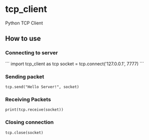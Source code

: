# tcp_client
Python TCP Client

## How to use

### Connecting to server
´´´
import tcp_client as tcp
socket = tcp.connect('127.0.0.1', 7777)
´´´

### Sending packet
```
tcp.send("Hello Server!", socket)
```

### Receiving Packets
```
print(tcp.receive(socket))
```

### Closing connection
```
tcp.close(socket)
```